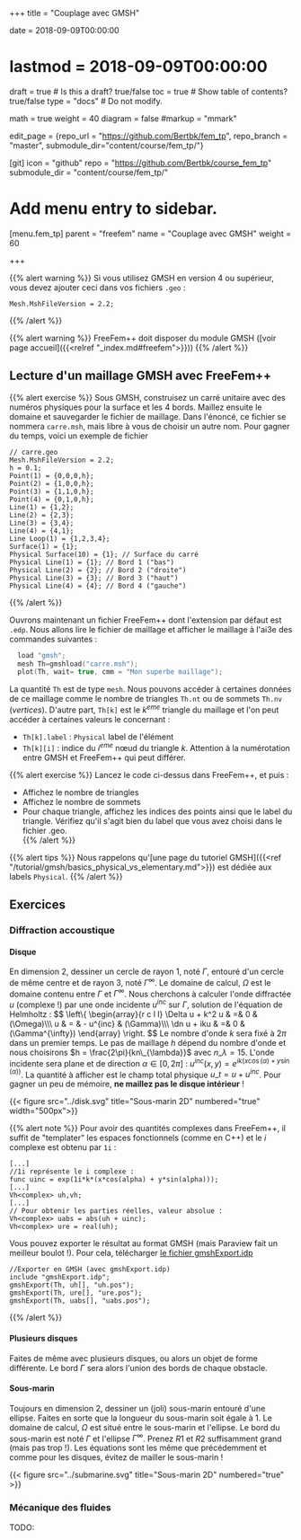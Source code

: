 +++
title = "Couplage avec GMSH"

date = 2018-09-09T00:00:00
# lastmod = 2018-09-09T00:00:00

draft = true  # Is this a draft? true/false
toc = true  # Show table of contents? true/false
type = "docs"  # Do not modify.

math = true
weight = 40
diagram = false
#markup = "mmark"


edit_page = {repo_url = "https://github.com/Bertbk/fem_tp", repo_branch = "master", submodule_dir="content/course/fem_tp/"}

[git]
  icon = "github"
  repo = "https://github.com/Bertbk/course_fem_tp"
  submodule_dir = "content/course/fem_tp/"

# Add menu entry to sidebar.
[menu.fem_tp]
  parent = "freefem"
  name = "Couplage avec GMSH"
  weight = 60

+++

$\newcommand{\xx}{\mathbf{x}}$
$\newcommand{\Pb}{\mathbb{P}}$
$\newcommand{\dn}{\partial\_{\mathbf{n}}}$

{{% alert warning %}}
Si vous utilisez GMSH en version 4 ou supérieur, vous devez ajouter ceci dans vos fichiers `.geo` :
```
Mesh.MshFileVersion = 2.2;
```
{{% /alert %}}

{{% alert warning %}}
FreeFem++ doit disposer du module GMSH ([voir page accueil]({{<relref "_index.md#freefem">}}))
{{% /alert %}}
## Lecture d'un maillage GMSH avec FreeFem++

{{% alert exercise %}}
Sous GMSH, construisez un carré unitaire avec des numéros physiques pour la surface et les 4 bords. Maillez ensuite le domaine et sauvegarder le fichier de maillage. Dans l'énoncé, ce fichier se nommera `carre.msh`, mais libre à vous de choisir un autre nom. Pour gagner du temps, voici un exemple de fichier
```
// carre.geo
Mesh.MshFileVersion = 2.2;
h = 0.1;
Point(1) = {0,0,0,h};
Point(2) = {1,0,0,h};
Point(3) = {1,1,0,h};
Point(4) = {0,1,0,h};
Line(1) = {1,2};
Line(2) = {2,3};
Line(3) = {3,4};
Line(4) = {4,1};
Line Loop(1) = {1,2,3,4};
Surface(1) = {1};
Physical Surface(10) = {1}; // Surface du carré
Physical Line(1) = {1}; // Bord 1 ("bas")
Physical Line(2) = {2}; // Bord 2 ("droite")
Physical Line(3) = {3}; // Bord 3 ("haut")
Physical Line(4) = {4}; // Bord 4 ("gauche")
```
{{% /alert %}}

Ouvrons maintenant un fichier FreeFem++ dont l'extension par défaut est `.edp`. Nous allons lire le fichier de maillage et afficher le maillage à l'ai3e des commandes suivantes :

```cpp
  load "gmsh";
  mesh Th=gmshload("carre.msh");
  plot(Th, wait= true, cmm = "Mon superbe maillage");
```

La quantité `Th` est de type `mesh`. Nous pouvons accéder à certaines données de ce maillage comme le nombre de triangles `Th.nt` ou de sommets `Th.nv` (*vertices*). D'autre part, `Th[k]` est le $k^{eme}$ triangle du maillage et l'on peut accéder à certaines valeurs le concernant :

  - `Th[k].label` : `Physical` label de l'élément
  - `Th[k][i]` : indice du $i^{eme}$ nœud du triangle $k$. Attention à la numérotation entre GMSH et FreeFem++ qui peut différer.
  

{{% alert exercise %}}
Lancez le code ci-dessus dans FreeFem++, et puis :

- Affichez le nombre de triangles
- Affichez le nombre de sommets    
- Pour chaque triangle, affichez les indices des points ainsi que le label du triangle. Vérifiez qu'il s'agit bien du label que vous avez choisi dans le fichier .geo.    
{{% /alert %}}

{{% alert tips %}}
Nous rappelons qu'[une page du tutoriel GMSH]({{<ref "/tutorial/gmsh/basics_physical_vs_elementary.md">}}) est dédiée aux labels `Physical`.
{{% /alert %}}

## Exercices

### Diffraction accoustique

#### Disque

En dimension 2, dessiner un cercle de rayon 1, noté $\Gamma$, entouré d'un cercle de même centre et de rayon 3, noté $\Gamma^{\infty}$. Le domaine de calcul, $\Omega$ est le domaine contenu entre $\Gamma$ et $\Gamma^{\infty}$. Nous cherchons à calculer l'onde diffractée $u$ (complexe !) par une onde incidente $u^{inc}$ sur $\Gamma$, solution de l'équation de Helmholtz :
$$
\left\\{
  \begin{array}{r c l l}
    \Delta u + k^2 u & =& 0 & (\Omega)\\\\\\
    u & = & - u^{inc} & (\Gamma)\\\\\\
    \dn u + iku & =& 0 & (\Gamma^{\infty})
  \end{array}
\right.
$$
Le nombre d'onde $k$ sera fixé à $2\pi$ dans un premier temps. Le pas de maillage $h$ dépend du nombre d'onde et nous choisirons $h = \frac{2\pi}{kn\_{\lambda}}$ avec $n\_{\lambda} = 15$. L'onde incidente sera plane et de direction $\alpha \in [0,2\pi]$ : $u^{inc}(x,y) =e^{ik(x\cos(\alpha) + y\sin(\alpha))}$. La quantité à afficher est le champ total physique $u\_t = u + u^{inc}$. Pour gagner un peu de mémoire, **ne maillez pas le disque intérieur** ! 

{{< figure src="../disk.svg" title="Sous-marin 2D" numbered="true" width="500px">}}


{{% alert note %}}
Pour avoir des quantités complexes dans FreeFem++, il suffit de "templater" les espaces fonctionnels (comme en C++) et le $i$ complexe est obtenu par `1i` :
```
[...]
//1i représente le i complexe :
func uinc = exp(1i*k*(x*cos(alpha) + y*sin(alpha)));
[...]
Vh<complex> uh,vh;
[...]
// Pour obtenir les parties réelles, valeur absolue :
Vh<complex> uabs = abs(uh + uinc);
Vh<complex> ure = real(uh);
```
Vous pouvez exporter le résultat au format GMSH (mais Paraview fait un meilleur boulot !). Pour cela, télécharger [le fichier gmshExport.idp](https://github.com/Bertbk/ff_gmsh/blob/master/gmshExport.idp) 
```
//Exporter en GMSH (avec gmshExport.idp)
include "gmshExport.idp";
gmshExport(Th, uh[], "uh.pos");
gmshExport(Th, ure[], "ure.pos");
gmshExport(Th, uabs[], "uabs.pos");
```
{{% /alert %}}

#### Plusieurs disques

Faites de même avec plusieurs disques, ou alors un objet de forme différente. Le bord $\Gamma$ sera alors l'union des bords de chaque obstacle.

#### Sous-marin

Toujours en dimension 2, dessiner un (joli) sous-marin entouré d'une ellipse. Faites en sorte que la longueur du sous-marin soit égale à 1. Le domaine de calcul, $\Omega$ est situé entre le sous-marin et l'ellipse. Le bord du sous-marin est noté $\Gamma$ et l'ellipse $\Gamma^{\infty}$. Prenez $R1$ et $R2$ suffisamment grand (mais pas trop !). Les équations sont les même que précédemment et comme pour les disques, évitez de mailler le sous-marin !

{{< figure src="../submarine.svg" title="Sous-marin 2D" numbered="true" >}}


### Mécanique des fluides

TODO: